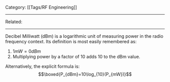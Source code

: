 Category: [[Tags/RF Engineering]]
___
Related: 
___
Decibel Milliwatt (dBm) is a logarithmic unit of measuring power in the radio frequency context. Its definition is most easily remembered as:
1. $1mW=0dBm$
2. Multiplying power by a factor of 10 adds 10 to the dBm value. 

Alternatively, the explicit formula is: 
$$\boxed{P_{dBm}=10\log_{10}(P_{mW})}$$
